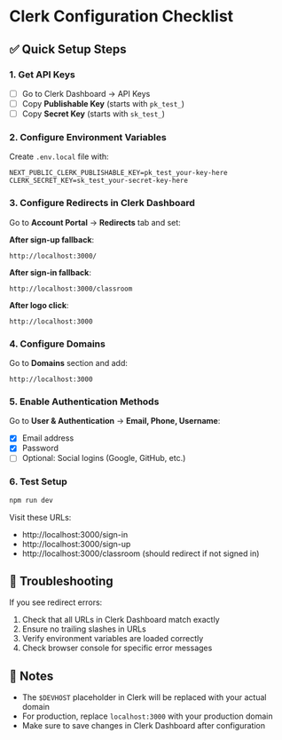 # Clerk Configuration Checklist

## ✅ Quick Setup Steps

### 1. Get API Keys
- [ ] Go to Clerk Dashboard → API Keys
- [ ] Copy **Publishable Key** (starts with `pk_test_`)
- [ ] Copy **Secret Key** (starts with `sk_test_`)

### 2. Configure Environment Variables
Create `.env.local` file with:
```env
NEXT_PUBLIC_CLERK_PUBLISHABLE_KEY=pk_test_your-key-here
CLERK_SECRET_KEY=sk_test_your-secret-key-here
```

### 3. Configure Redirects in Clerk Dashboard
Go to **Account Portal** → **Redirects** tab and set:

**After sign-up fallback**:
```
http://localhost:3000/
```

**After sign-in fallback**:
```
http://localhost:3000/classroom
```

**After logo click**:
```
http://localhost:3000
```

### 4. Configure Domains
Go to **Domains** section and add:
```
http://localhost:3000
```

### 5. Enable Authentication Methods
Go to **User & Authentication** → **Email, Phone, Username**:
- [x] Email address
- [x] Password
- [ ] Optional: Social logins (Google, GitHub, etc.)

### 6. Test Setup
```bash
npm run dev
```

Visit these URLs:
- http://localhost:3000/sign-in
- http://localhost:3000/sign-up
- http://localhost:3000/classroom (should redirect if not signed in)

## 🔧 Troubleshooting

If you see redirect errors:
1. Check that all URLs in Clerk Dashboard match exactly
2. Ensure no trailing slashes in URLs
3. Verify environment variables are loaded correctly
4. Check browser console for specific error messages

## 📝 Notes
- The `$DEVHOST` placeholder in Clerk will be replaced with your actual domain
- For production, replace `localhost:3000` with your production domain
- Make sure to save changes in Clerk Dashboard after configuration 